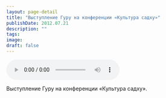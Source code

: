 ```yaml
---
layout: page-detail
title: "Выступление Гуру на конференции «Культура садху»"
publishDate: 2012.07.21
description: ""
tags:
image:
draft: false
---
```


<audio title="2012.07.21 - Выступление Гуру на конференции «Культура садху».mp3" src="/upload/iblock/1f8/1f8cf2102e3decca3016cc1bcb50cb82.mp3" controls=""></audio>

 Выступление Гуру на конференции «Культура садху». 

  

